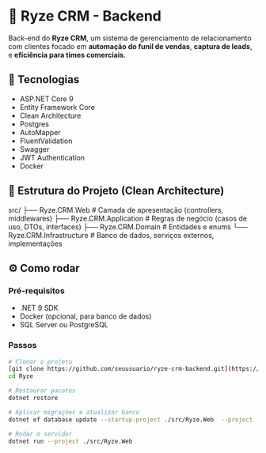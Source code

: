# 🧠 Ryze CRM - Backend

Back-end do **Ryze CRM**, um sistema de gerenciamento de relacionamento com clientes focado em **automação do funil de vendas**, **captura de leads**, e **eficiência para times comerciais**.

## 🚀 Tecnologias

- ASP.NET Core 9
- Entity Framework Core
- Clean Architecture
- Postgres
- AutoMapper
- FluentValidation
- Swagger
- JWT Authentication
- Docker

## 📁 Estrutura do Projeto (Clean Architecture)

src/
├── Ryze.CRM.Web # Camada de apresentação (controllers, middlewares)
├── Ryze.CRM.Application # Regras de negócio (casos de uso, DTOs, interfaces)
├── Ryze.CRM.Domain # Entidades e enums
└── Ryze.CRM.Infrastructure # Banco de dados, serviços externos, implementações

## ⚙️ Como rodar

### Pré-requisitos

- .NET 9 SDK
- Docker (opcional, para banco de dados)
- SQL Server ou PostgreSQL

### Passos

```bash
# Clonar o projeto
[git clone https://github.com/seuusuario/ryze-crm-backend.git](https://github.com/eoBraad/Ryze.git)
cd Ryze

# Restaurar pacotes
dotnet restore

# Aplicar migrações e atualizar banco
dotnet ef database update --startup-project ./src/Ryze.Web  --project ./src/Ryze.Infrastructure

# Rodar o servidor
dotnet run --project ./src/Ryze.Web
